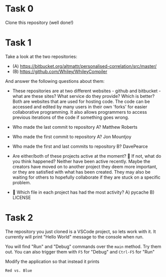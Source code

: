 # Task 0

Clone this repository (well done!)

# Task 1

Take a look at the two repositories:

  * (A) https://bitbucket.org/altmattr/personalised-correlation/src/master/
  * (B) https://github.com/Whiley/WhileyCompiler

And answer the following questions about them:

  * These repositories are at two different websites - github and bitbucket - what are these sites? What service do they provide? Which is better?
Both are websites that are used for hosting code. The code can be accessed and edited by many users in their own 'forks' for easier collaborative programming. It also allows programmers to access previous iterations of the code if something goes wrong.

  * Who made the last commit to repository A?
Matthew Roberts

  * Who made the first commit to repository A?
Jon Mountjoy

  * Who made the first and last commits to repository B?
DavePearce

  * Are either/both of these projects active at the moment? 🤔 If not, what do you think happened?
Neither have been active recently. Maybe the creators have moved on to another project they deem more important, or they are satisfied with what has been created. They may also be waiting for others to hopefully collaborate if they are stuck on a specific problem.

  * 🤔 Which file in each project has had the most activity?
A) pycache
B) LICENSE

# Task 2

The repository you just cloned is a VSCode project, so lets work with it.  It currently will print "Hello World" message to the console when run.

You will find "Run" and "Debug" commands over the `main` method.  Try them out.  You can also trigger them with `F5` for "Debug" and `Ctrl-F5` for "Run"

Modify the application so that instead it prints

~~~~~
Red vs. Blue
~~~~~

